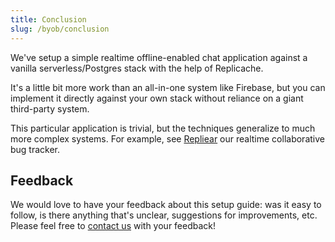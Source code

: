 ```yaml
---
title: Conclusion
slug: /byob/conclusion
---
```


We've setup a simple realtime offline-enabled chat application against a vanilla serverless/Postgres stack with the help of Replicache.

It's a little bit more work than an all-in-one system like Firebase, but you can implement it directly against your own stack without reliance on a giant third-party system.

This particular application is trivial, but the techniques generalize to much more complex systems. For example, see [Repliear](https://repliear.herokuapp.com/) our realtime collaborative bug tracker.

## Feedback

We would love to have your feedback about this setup guide: was it easy to follow, is there anything that's unclear, suggestions for improvements, etc. Please feel free to [contact us](https://replicache.dev/#contact) with your feedback!
